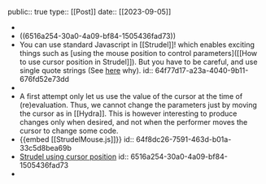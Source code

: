 public:: true
type:: [[Post]]
date:: [[2023-09-05]]

-
- ((6516a254-30a0-4a09-bf84-1505436fad73))
- You can use standard Javascript in [[Strudel]]! which enables exciting things such as [using the mouse position to control parameters]([[How to use cursor position in Strudel]]). But you have to be careful, and use single quote strings (See [here](https://strudel.tidalcycles.org/learn/code#strings) why).
  id:: 64f77d17-a23a-4040-9b11-676fd52e73dd
-
- A first attempt only let us use the value of the cursor at the time of (re)evaluation. Thus, we cannot change the parameters just by moving the cursor as in [[Hydra]]. This is however interesting to produce changes  only when desired, and not when the performer moves the cursor to change some code.
- {{embed [[StrudelMouse.js]]}}
  id:: 64f8dc26-7591-463d-b01a-33c5d8bea69b
- [Strudel using cursor position](https://strudel.tidalcycles.org/#Ly8gQHRpdGxlIFN0cnVkZWwgdXNpbmcgY3Vyc29yIHBvc2l0aW9uCi8vIEBieSBUQUNIQX4KLy8gQGxpY2Vuc2UgQ0MwIGh0dHBzOi8vY3JlYXRpdmVjb21tb25zLm9yZy9wdWJsaWNkb21haW4vemVyby8xLjAvCgooZnVuY3Rpb24oKXsKICBpZiAoIXdpbmRvdy5tb3VzZSkKICAgIHdpbmRvdy5tb3VzZSA9IHsKICAgICAgeDogMCwKICAgICAgeTogMAogICAgfSAgCiAgZG9jdW1lbnQub25tb3VzZW1vdmUgPSBmdW5jdGlvbihlKXsKICAgIHdpbmRvdy5tb3VzZSA9IHsKICAgICAgeDogZS54LAogICAgICB5OiBlLnkKICAgIH0KICB9Cn0pKCkKCmxldCBtb3VzZSA9IHdpbmRvdy5tb3VzZQoKc291bmQoImJkIHNkIikubHBmKG1vdXNlLnggKiA1KQo%3D)
  id:: 6516a254-30a0-4a09-bf84-1505436fad73
-